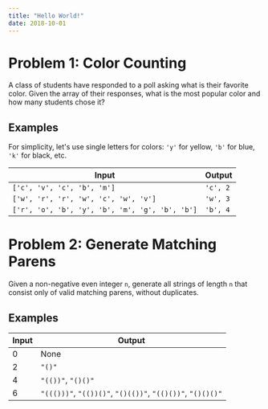 ```yaml
---
title: "Hello World!"
date: 2018-10-01
---
```


# Problem 1: Color Counting

A class of students have responded to a poll asking what is their favorite color. Given the array of their responses, what is the most popular color and how many students chose it?

## Examples
For simplicity, let's use single letters for colors: `'y'` for yellow, `'b'` for blue, `'k'` for black, etc.

| Input                                            | Output   |
|--------------------------------------------------|----------|
| `['c', 'v', 'c', 'b', 'm']`                      | `'c', 2` |
| `['w', 'r', 'r', 'w', 'c', 'w', 'v']`            | `'w', 3` |
| `['r', 'o', 'b', 'y', 'b', 'm', 'g', 'b', 'b']`  | `'b', 4` |


# Problem 2: Generate Matching Parens

Given a non-negative even integer `n`, generate all strings of length `n` that consist only of valid matching parens, without duplicates.

## Examples

| Input | Output                                                     |
|-------|------------------------------------------------------------|
| 0     | None                                                       |
| 2     | `"()"`                                                     |
| 4     | `"(())"`, `"()()"`                                         |
| 6     | `"((()))"`, `"(())()"`, `"()(())"`, `"(()())"`, `"()()()"` |
